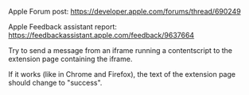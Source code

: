 Apple Forum post:
https://developer.apple.com/forums/thread/690249

Apple Feedback assistant report:
https://feedbackassistant.apple.com/feedback/9637664



Try to send a message from an iframe running a contentscript to the extension page containing the iframe.

If it works (like in Chrome and Firefox), the text of the extension page should change to "success".
